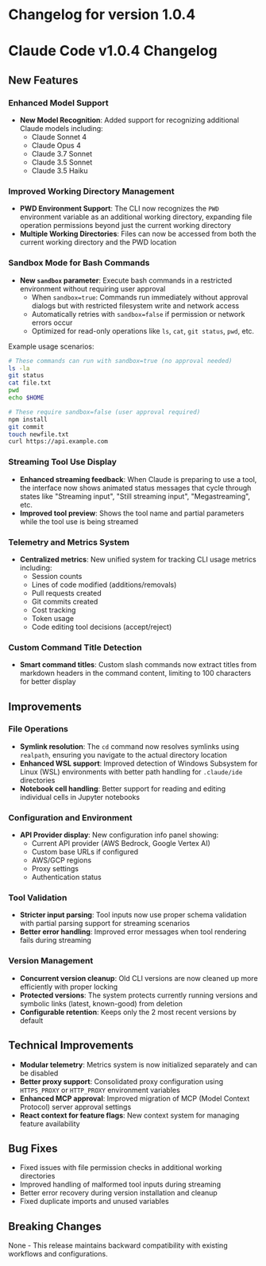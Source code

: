 # Changelog for version 1.0.4

# Claude Code v1.0.4 Changelog

## New Features

### Enhanced Model Support
- **New Model Recognition**: Added support for recognizing additional Claude models including:
  - Claude Sonnet 4
  - Claude Opus 4
  - Claude 3.7 Sonnet
  - Claude 3.5 Sonnet
  - Claude 3.5 Haiku

### Improved Working Directory Management
- **PWD Environment Support**: The CLI now recognizes the `PWD` environment variable as an additional working directory, expanding file operation permissions beyond just the current working directory
- **Multiple Working Directories**: Files can now be accessed from both the current working directory and the PWD location

### Sandbox Mode for Bash Commands
- **New `sandbox` parameter**: Execute bash commands in a restricted environment without requiring user approval
  - When `sandbox=true`: Commands run immediately without approval dialogs but with restricted filesystem write and network access
  - Automatically retries with `sandbox=false` if permission or network errors occur
  - Optimized for read-only operations like `ls`, `cat`, `git status`, `pwd`, etc.

Example usage scenarios:
```bash
# These commands can run with sandbox=true (no approval needed)
ls -la
git status
cat file.txt
pwd
echo $HOME

# These require sandbox=false (user approval required)
npm install
git commit
touch newfile.txt
curl https://api.example.com
```

### Streaming Tool Use Display
- **Enhanced streaming feedback**: When Claude is preparing to use a tool, the interface now shows animated status messages that cycle through states like "Streaming input", "Still streaming input", "Megastreaming", etc.
- **Improved tool preview**: Shows the tool name and partial parameters while the tool use is being streamed

### Telemetry and Metrics System
- **Centralized metrics**: New unified system for tracking CLI usage metrics including:
  - Session counts
  - Lines of code modified (additions/removals)
  - Pull requests created
  - Git commits created
  - Cost tracking
  - Token usage
  - Code editing tool decisions (accept/reject)

### Custom Command Title Detection
- **Smart command titles**: Custom slash commands now extract titles from markdown headers in the command content, limiting to 100 characters for better display

## Improvements

### File Operations
- **Symlink resolution**: The `cd` command now resolves symlinks using `realpath`, ensuring you navigate to the actual directory location
- **Enhanced WSL support**: Improved detection of Windows Subsystem for Linux (WSL) environments with better path handling for `.claude/ide` directories
- **Notebook cell handling**: Better support for reading and editing individual cells in Jupyter notebooks

### Configuration and Environment
- **API Provider display**: New configuration info panel showing:
  - Current API provider (AWS Bedrock, Google Vertex AI)
  - Custom base URLs if configured
  - AWS/GCP regions
  - Proxy settings
  - Authentication status

### Tool Validation
- **Stricter input parsing**: Tool inputs now use proper schema validation with partial parsing support for streaming scenarios
- **Better error handling**: Improved error messages when tool rendering fails during streaming

### Version Management
- **Concurrent version cleanup**: Old CLI versions are now cleaned up more efficiently with proper locking
- **Protected versions**: The system protects currently running versions and symbolic links (latest, known-good) from deletion
- **Configurable retention**: Keeps only the 2 most recent versions by default

## Technical Improvements

- **Modular telemetry**: Metrics system is now initialized separately and can be disabled
- **Better proxy support**: Consolidated proxy configuration using `HTTPS_PROXY` or `HTTP_PROXY` environment variables
- **Enhanced MCP approval**: Improved migration of MCP (Model Context Protocol) server approval settings
- **React context for feature flags**: New context system for managing feature availability

## Bug Fixes

- Fixed issues with file permission checks in additional working directories
- Improved handling of malformed tool inputs during streaming
- Better error recovery during version installation and cleanup
- Fixed duplicate imports and unused variables

## Breaking Changes

None - This release maintains backward compatibility with existing workflows and configurations.
